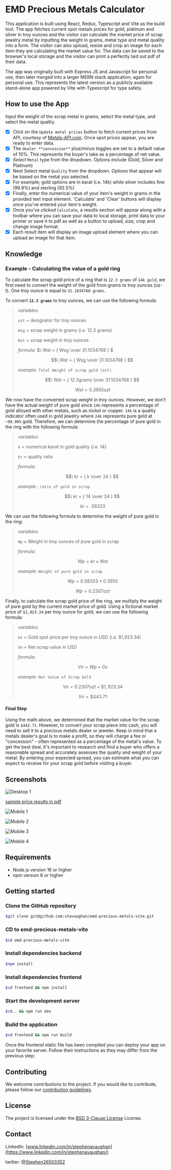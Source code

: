 # EMD Precious Metals Calculator

This application is built using React, Redux, Typescript and Vite as the build tool.
The app fetches current spot metals prices for gold, platinum and silver in troy ounces and the visitor can calculate the market price of scrap jewelry metal by inputting the weight in grams, metal type and metal quality into a form.
The visitor can also upload, resize and crop an image for each item they are calculating the market value for. The data can be saved to the browser's local storage and the visitor can print a perfectly laid out pdf of their data.

The app was originally built with Express JS and Javascript for personal use, then later merged into a larger MERN stack application; again for personal use.
This represents the latest version as a publicly available stand-alone app powered by Vite with Typescript for type safety.

## How to use the App

Input the weight of the scrap metal in grams, select the metal type, and select the metal quality.

- [x] _Click_ on the `Update metal prices` button to fetch current prices from API, courtesy of [Metals-API.com](https://www.metals-api.com/). Once spot prices appear, you are ready to enter data.
- [x] The `dealer **concession**` plus/minus toggles are set to a default value of 10%. This represents the buyer's take as a percentage of net value.
- [x] _Select_ `Metal` type from the dropdown. Options include (Gold, Silver and Platinum)
- [x] Next Select metal `Quality` from the dropdown. Options that appear will be based on the metal you selected.
- [x] For example; gold options are in karat (i.e. 14k) while silver includes fine (99.9%) and sterling (92.5%)
- [x] Finally, enter the numerical value of your item's weight in grams in the provided text input element. 'Calculate' and 'Clear' buttons will display once you've entered your item's weight.
- [x] Once you've _clicked_ `Calculate`, a results section will appear along with a toolbar where you can save your data to local storage, print data to your printer or save it to pdf as well as a button to upload, size, crop and change image format.
- [x] Each result item will display an image upload element where you can upload an image for that item.

## Knowledge

### Example - Calculating the value of a gold ring

To calculate the scrap gold price of a ring that is `12.3 grams` of `14k gold`, we first need to convert the weight of the gold from grams to troy ounces (oz-t). One troy ounce is equal to `31.1034768 grams`.

To convert **`12.3 grams`** to troy ounces, we can use the following formula:

>_variables_:
>
>`ozt` = designator for troy ounces
>
>`Wsg` = scrap weight in grams (_i.e._ 12.3 grams)
>
>`Wst` = scrap weight in troy ounces
>
>_formula_: $\ Wst = { Wsg \over 31.1034768 } $
>
>$$\ Wst = { Wsg \over 31.1034768 } $$
>
>_example_: `Total Weight of scrap gold (ozt)`
>
>$$\ Wst = { 12.3grams \over 31.1034768 } $$
>
>$$\ Wst = 0.3955ozt$$

We now have the converted scrap weight in troy ounces.
However, we don't have the actual weight of pure gold since `14k` represents a percentage of gold alloyed with other metals, such as nickel or copper.
`14k` is a quality indicator often used in gold jewelry where `24k` represents pure gold at `~99.99%` gold.
Therefore, we can determine the percentage of pure gold in the ring with the following formula:

>_variables_:
>
>`k` = numerical _karat_ in gold quality (i.e. 14)
>
>`kr` = quality ratio
>
>_formula_:
>
>$$\ kr = { k \over 24 } $$
>
>_example_ : `ratio of gold in scrap`
>
>$$\ kr = { 14 \over 24 } $$
>
>$$\ kr = .58333$$

We can use the following formula to determine the weight of pure gold in the ring:

>_variables_:
>
>`Wp` = Weight in troy ounces of pure gold in scrap
>
>_formula_:
>
>$$\ Wp = kr \times Wst $$
>
>_example_: `Weight of pure gold in scrap`
>
>$$\ Wp = 0.58333 \times 0.3955$$
>
>$$\ Wp = 0.2307ozt$$

Finally, to calculate the scrap gold price of the ring, we multiply the weight of pure gold by the current market price of gold.
Using a fictional market price of `$1,923.34` per troy ounce for gold, we can use the following formula:

>_variables_:
>
>`Gs` = Gold spot price per troy ounce in USD (i.e. $1,923.34)
>
>`Vn` = Net scrap value in USD
>
>_formula_:
>
>$$\ Vn = Wp \times Gs $$
>
>_example_: `Net Value of Scrap Gold`
>
>$$\ Vn = 0.2307ozt \times \$1,923.34$$
>
>$$\ Vn = \$443.71$$

#### Final Step

Using the math above, we determined that the market value for the scrap gold is `$443.71`.
However, to convert your scrap piece into cash, you will need to sell it to a precious metals dealer or jeweler.
Keep in mind that a metals dealer's goal is to make a profit, so they will charge a fee or "concession" - often represented as a percentage of the metal's value.
To get the best deal, it's important to research and find a buyer who offers a reasonable spread and accurately assesses the quality and weight of your metal.
By entering your expected spread, you can estimate what you can expect to receive for your scrap gold before visiting a buyer.

## Screenshots

![Desktop 1](frontend/src/globals/images/desktop-0.png "Desktop 1")

[sample price results in pdf](/frontend/src/globals/images/sample-metals-price-sheet.pdf)

![Mobile 1](/frontend/src/globals/images/mobile-01.png "Mobile 1")

![Mobile 2](/frontend/src/globals/images/mobile-1a.png "Mobile 2")

![Mobile 3](/frontend/src/globals/images/mobile-1.png "Mobile 3")

![Mobile 4](/frontend/src/globals/images/mobile-2.png "Mobile 4")

## Requirements

- Node.js version 16 or higher
- npm version 6 or higher

## Getting started

### Clone the GitHub repository

```bash
$git clone git@github.com:stavaughan/emd-precious-metals-vite.git
```

### CD to emd-precious-metals-vite

```bash
$cd emd-precious-metals-vite
```

### Install dependencies backend

```bash
$npm install
```

### Install dependencies frontend

```bash
$cd frontend && npm install
```

### Start the development server

```bash
$cd.. && npm run dev
```

### Build the application

```bash
$cd frontend && npm run build
```

Once the frontend static file has been compiled you can deploy your app on your favorite server. Follow their instructions as they may differ from the previous step:

## Contributing

We welcome contributions to the project. If you would like to contribute, please follow our [contribution guidelines](http://localhost:5173).

## License

The project is licensed under the [BSD 3-Clause License](LICENSE) License.

## Contact

LinkedIn: [www.linkedin.com/in/stephenavaughan](https://www.linkedin.com/in/stephenavaughan/)

twitter: [@Stephen26503352](https://twitter.com/Stephen26503352)
